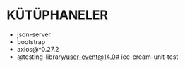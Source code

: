 # KÜTÜPHANELER

- json-server
- bootstrap
- axios@^0.27.2
- @testing-library/user-event@14.0# ice-cream-unit-test
